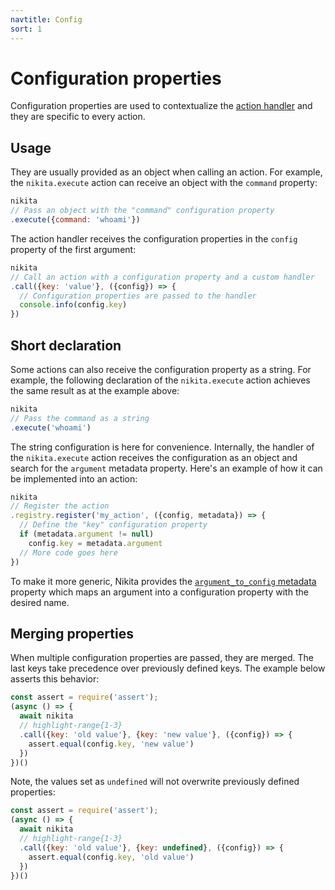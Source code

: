 ```yaml
---
navtitle: Config
sort: 1
---
```


# Configuration properties

Configuration properties are used to contextualize the [action handler](/current/action/handler) and they are specific to every action.

## Usage

They are usually provided as an object when calling an action. For example, the `nikita.execute` action can receive an object with the `command` property:

```js
nikita
// Pass an object with the "command" configuration property
.execute({command: 'whoami'})
```

The action handler receives the configuration properties in the `config` property of the first argument:

```js
nikita
// Call an action with a configuration property and a custom handler
.call({key: 'value'}, ({config}) => {
  // Configuration properties are passed to the handler
  console.info(config.key)
})
```

## Short declaration

Some actions can also receive the configuration property as a string. For example, the following declaration of the `nikita.execute` action achieves the same result as at the example above:

```js
nikita
// Pass the command as a string
.execute('whoami')
```

The string configuration is here for convenience. Internally, the handler of the `nikita.execute` action receives the configuration as an object and search for the `argument` metadata property. Here's an example of how it can be implemented into an action:

```js
nikita
// Register the action
.registry.register('my_action', ({config, metadata}) => {
  // Define the "key" configuration property 
  if (metadata.argument != null)
    config.key = metadata.argument
  // More code goes here
})
```

To make it more generic, Nikita provides the [`argument_to_config` metadata](/current/metadata/argument_to_config) property which maps an argument into a configuration property with the desired name.

## Merging properties

When multiple configuration properties are passed, they are merged. The last keys take precedence over previously defined keys. The example below asserts this behavior:

```js
const assert = require('assert');
(async () => {
  await nikita
  // highlight-range{1-3}
  .call({key: 'old value'}, {key: 'new value'}, ({config}) => {
    assert.equal(config.key, 'new value')
  })
})()
```

Note, the values set as `undefined` will not overwrite previously defined properties:

```js
const assert = require('assert');
(async () => {
  await nikita
  // highlight-range{1-3}
  .call({key: 'old value'}, {key: undefined}, ({config}) => {
    assert.equal(config.key, 'old value')
  })
})()
```
